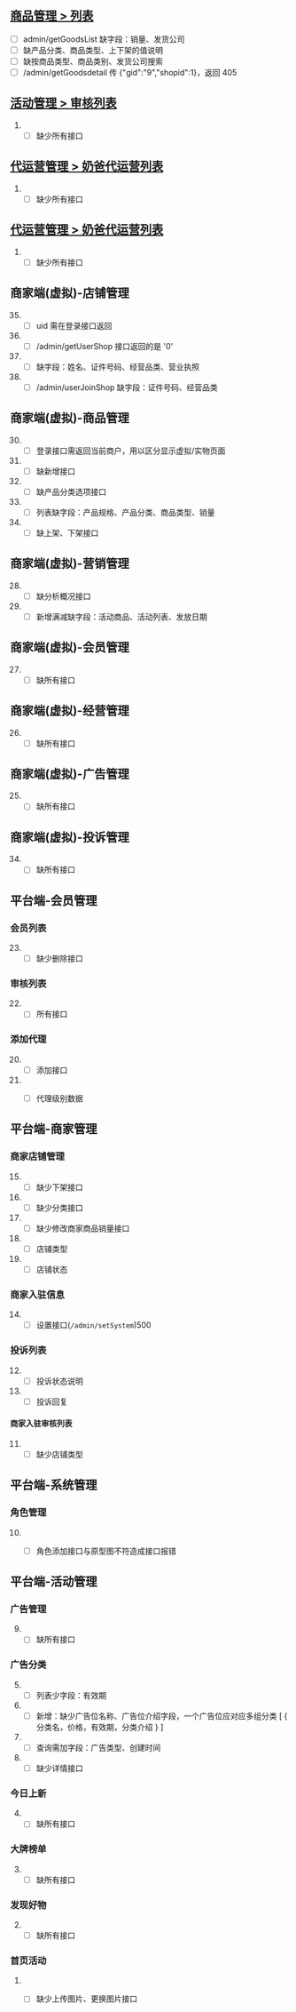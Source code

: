 ## [商品管理 > 列表](https://next.modao.cc/app/f53ba559e3259d4547de92dc90a73c2a#screen=sFBC0F5E3821561537078508)
- [ ] admin/getGoodsList 缺字段：销量、发货公司
- [ ] 缺产品分类、商品类型、上下架的值说明
- [ ] 缺按商品类型、商品类别、发货公司搜索
- [ ] /admin/getGoodsdetail 传 {"gid":"9","shopid":1}，返回 405

## [活动管理 > 审核列表](https://next.modao.cc/app/ffe5qm4lpnjzt58zb70pz6he6mhlr?#screen=sEAE8CCEB521567477250016)
1.  - [ ] 缺少所有接口
## [代运营管理 > 奶爸代运营列表](https://next.modao.cc/app/ffe5qm4lpnjzt58zb70pz6he6mhlr?#screen=s07cdb178597b1a9bc26c46)
1.  - [ ] 缺少所有接口
## [代运营管理 > 奶爸代运营列表](https://next.modao.cc/app/ffe5qm4lpnjzt58zb70pz6he6mhlr?#screen=s07cdb178597b1a9bc26c46)
1.  - [ ] 缺少所有接口

## 商家端(虚拟)-店铺管理
35. - [ ] uid 需在登录接口返回
36. - [ ] /admin/getUserShop 接口返回的是 '0'
37. - [ ] 缺字段：姓名、证件号码、经营品类、营业执照
38. - [ ] /admin/userJoinShop 缺字段：证件号码、经营品类

## 商家端(虚拟)-商品管理
30. - [ ] 登录接口需返回当前商户，用以区分显示虚拟/实物页面
31. - [ ] 缺新增接口
32. - [ ] 缺产品分类选项接口
33. - [ ] 列表缺字段：产品规格、产品分类、商品类型、销量
34. - [ ] 缺上架、下架接口

## 商家端(虚拟)-营销管理
28. - [ ] 缺分析概况接口
29. - [ ] 新增满减缺字段：活动商品、活动列表、发放日期

## 商家端(虚拟)-会员管理
27. - [ ] 缺所有接口

## 商家端(虚拟)-经营管理
26. - [ ] 缺所有接口

## 商家端(虚拟)-广告管理
25. - [ ] 缺所有接口

## 商家端(虚拟)-投诉管理
34. - [ ] 缺所有接口

## 平台端-会员管理
### 会员列表
23. - [ ] 缺少删除接口

### 审核列表
22. - [ ] 所有接口

### 添加代理
20. - [ ] 添加接口
21. - [ ] 代理级别数据


## 平台端-商家管理
### 商家店铺管理
15. - [ ] 缺少下架接口
16. - [ ] 缺少分类接口
17. - [ ] 缺少修改商家商品销量接口
18. - [ ] 店铺类型
19. - [ ] 店铺状态

### 商家入驻信息
14. - [ ] 设置接口(`/admin/setSystem`)500

### 投诉列表
12. - [ ] 投诉状态说明
13. - [ ] 投诉回复

#### 商家入驻审核列表
11. - [ ] 缺少店铺类型

## 平台端-系统管理
### 角色管理
10. - [ ] 角色添加接口与原型图不符造成接口报错


## 平台端-活动管理
### 广告管理
9. - [ ] 缺所有接口

### 广告分类
5. - [ ] 列表少字段：有效期
6. - [ ] 新增：缺少广告位名称、广告位介绍字段，一个广告位应对应多组分类  [ { 分类名，价格，有效期，分类介绍 } ]
7. - [ ] 查询需加字段：广告类型、创建时间
8. - [ ] 缺少详情接口

### 今日上新
4. - [ ] 缺所有接口

### 大牌榜单
3. - [ ] 缺所有接口

### 发现好物
2. - [ ] 缺所有接口

### 首页活动
1. - [ ] 缺少上传图片、更换图片接口


